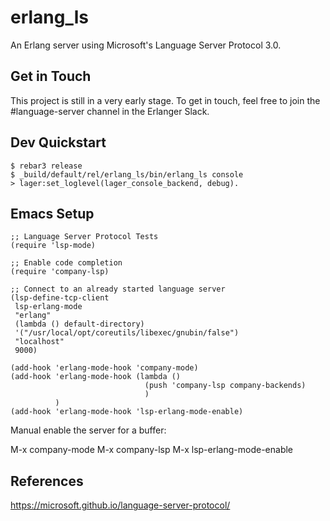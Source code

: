 erlang_ls
=====

An Erlang server using Microsoft's Language Server Protocol 3.0.

Get in Touch
----

This project is still in a very early stage. To get
in touch, feel free to join the #language-server channel in the
Erlanger Slack.

Dev Quickstart
-----

    $ rebar3 release
    $ _build/default/rel/erlang_ls/bin/erlang_ls console
    > lager:set_loglevel(lager_console_backend, debug).

Emacs Setup
-----

    ;; Language Server Protocol Tests
    (require 'lsp-mode)

    ;; Enable code completion
    (require 'company-lsp)

    ;; Connect to an already started language server
    (lsp-define-tcp-client
     lsp-erlang-mode
     "erlang"
     (lambda () default-directory)
     '("/usr/local/opt/coreutils/libexec/gnubin/false")
     "localhost"
     9000)

    (add-hook 'erlang-mode-hook 'company-mode)
    (add-hook 'erlang-mode-hook (lambda ()
                                  (push 'company-lsp company-backends)
                                  )
              )
    (add-hook 'erlang-mode-hook 'lsp-erlang-mode-enable)

Manual enable the server for a buffer:

M-x company-mode
M-x company-lsp
M-x lsp-erlang-mode-enable

References
-----

https://microsoft.github.io/language-server-protocol/
